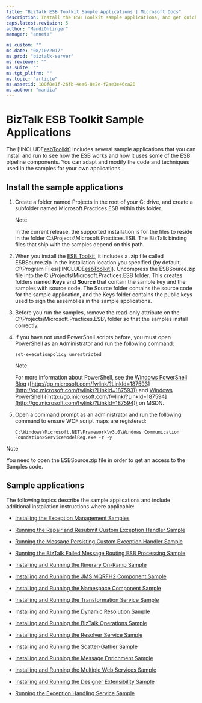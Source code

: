 ```yaml
---
title: "BizTalk ESB Toolkit Sample Applications | Microsoft Docs"
description: Install the ESB Toolkit sample applications, and get quick links on how to use them in BizTalk Server
caps.latest.revision: 5
author: "MandiOhlinger"
manager: "anneta"

ms.custom: ""
ms.date: "08/10/2017"
ms.prod: "biztalk-server"
ms.reviewer: ""
ms.suite: ""
ms.tgt_pltfrm: ""
ms.topic: "article"
ms.assetid: 188f8e1f-26fb-4ea6-8e2e-f2ae3e46ca20
ms.author: "mandia"
---
```


# BizTalk ESB Toolkit Sample Applications
The [!INCLUDE[esbToolkit](../includes/esbtoolkit-md.md)] includes several sample applications that you can install and run to see how the ESB works and how it uses some of the ESB pipeline components. You can adapt and modify the code and techniques used in the samples for your own applications.  
  
## Install the sample applications  
  
1. Create a folder named Projects in the root of your C: drive, and create a subfolder named Microsoft.Practices.ESB within this folder.  
  
   > [!NOTE]
   >  In the current release, the supported installation is for the files to reside in the folder C:\Projects\Microsoft.Practices.ESB. The BizTalk binding files that ship with the samples depend on this path.  
  
2. When you install the [ESB Toolkit](install-and-configure-the-microsoft-biztalk-esb-toolkit.md), it includes a .zip file called ESBSource.zip in the installation location you specified (by default, C:\Program Files\\[!INCLUDE[esbToolkit](../includes/esbtoolkit-md.md)]). Uncompress the ESBSource.zip file into the C:\Projects\Microsoft.Practices.ESB folder. This creates folders named **Keys** and **Source** that contain the sample key and the samples with source code. The Source folder contains the source code for the sample application, and the Keys folder contains the public keys used to sign the assemblies in the sample applications.  
  
3. Before you run the samples, remove the read-only attribute on the C:\Projects\Microsoft.Practices.ESB\ folder so that the samples install correctly.  
  
4. If you have not used PowerShell scripts before, you must open PowerShell as an Administrator and run the following command:  
  
   ```  
   set-executionpolicy unrestricted  
   ```  
  
   > [!NOTE]
   >  For more information about PowerShell, see the [Windows PowerShell Blog](http://go.microsoft.com/fwlink/?LinkId=187593) ([http://go.microsoft.com/fwlink/?LinkId=187593](http://go.microsoft.com/fwlink/?LinkId=187593)) and [Windows PowerShell](http://go.microsoft.com/fwlink/?LinkId=187594) ([http://go.microsoft.com/fwlink/?LinkId=187594](http://go.microsoft.com/fwlink/?LinkId=187594)) on MSDN.  
  
5. Open a command prompt as an administrator and run the following command to ensure WCF script maps are registered:  
  
   ```  
   C:\Windows\Microsoft.NET\Framework\v3.0\Windows Communication Foundation>ServiceModelReg.exe -r -y  
   ```  
  
> [!NOTE]
>  You need to open the ESBSource.zip file in order to get an access to the Samples code.  

## Sample applications  
 The following topics describe the sample applications and include additional installation instructions where applicable:  
  
-   [Installing the Exception Management Samples](../esb-toolkit/installing-the-exception-management-samples.md)  
  
-   [Running the Repair and Resubmit Custom Exception Handler Sample](../esb-toolkit/running-the-repair-and-resubmit-custom-exception-handler-sample.md)  
  
-   [Running the Message Persisting Custom Exception Handler Sample](../esb-toolkit/running-the-message-persisting-custom-exception-handler-sample.md)  
  
-   [Running the BizTalk Failed Message Routing ESB Processing Sample](../esb-toolkit/running-the-biztalk-failed-message-routing-esb-processing-sample.md)  
  
-   [Installing and Running the Itinerary On-Ramp Sample](../esb-toolkit/installing-and-running-the-itinerary-on-ramp-sample.md)  
  
-   [Installing and Running the JMS MQRFH2 Component Sample](../esb-toolkit/installing-and-running-the-jms-mqrfh2-component-sample.md)  
  
-   [Installing and Running the Namespace Component Sample](../esb-toolkit/installing-and-running-the-namespace-component-sample.md)  
  
-   [Installing and Running the Transformation Service Sample](../esb-toolkit/installing-and-running-the-transformation-service-sample.md)  
  
-   [Installing and Running the Dynamic Resolution Sample](../esb-toolkit/installing-and-running-the-dynamic-resolution-sample.md)  
  
-   [Installing and Running the BizTalk Operations Sample](../esb-toolkit/installing-and-running-the-biztalk-operations-sample.md)  
  
-   [Installing and Running the Resolver Service Sample](../esb-toolkit/installing-and-running-the-resolver-service-sample.md)  
  
-   [Installing and Running the Scatter-Gather Sample](../esb-toolkit/installing-and-running-the-scatter-gather-sample.md)  
  
-   [Installing and Running the Message Enrichment Sample](../esb-toolkit/installing-and-running-the-message-enrichment-sample.md)  
  
-   [Installing and Running the Multiple Web Services Sample](../esb-toolkit/installing-and-running-the-multiple-web-services-sample.md)  
  
-   [Installing and Running the Designer Extensibility Sample](../esb-toolkit/installing-and-running-the-designer-extensibility-sample.md)  
  
-   [Running the Exception Handling Service Sample](../esb-toolkit/running-the-exception-handling-service-sample.md)